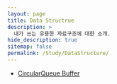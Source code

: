 ```yaml
---
layout: page
title: Data Structrue 
description: >
  내가 쓰는 유용한 자료구조에 대한 소개.
hide_description: true
sitemap: false
permalink: /Study/DataStructure/
---
```


+ [CircularQueue Buffer](./2022-09-12-CircularQueueBuffer.md)